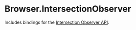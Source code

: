 # Browser.IntersectionObserver

Includes bindings for the [Intersection Observer API](https://developer.mozilla.org/en-US/docs/Web/API/Intersection_Observer_API).